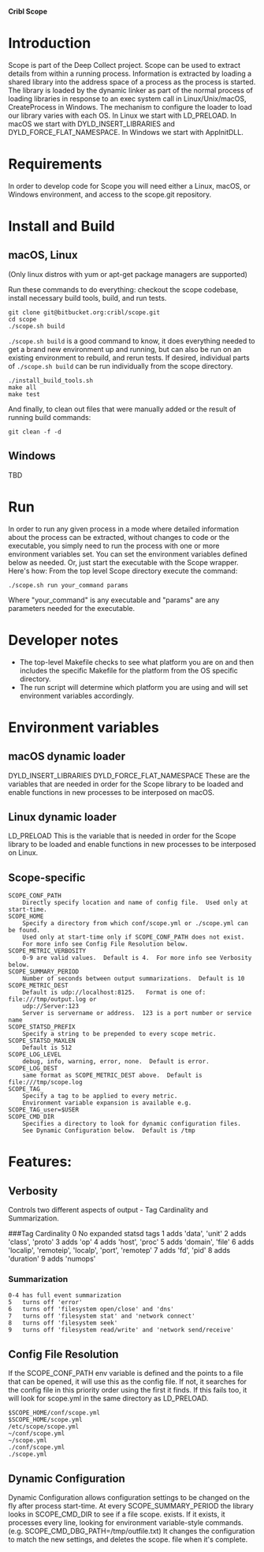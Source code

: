 **Cribl Scope**

# Introduction
Scope is part of the Deep Collect project.  Scope can be used to extract details from within a running process.  Information is extracted by loading a shared library into the address space of a process as the process is started. The library is loaded by the dynamic linker as part of the normal process of loading libraries in response to an exec system call in Linux/Unix/macOS, CreateProcess in Windows.  The mechanism to configure the loader to load our library varies with each OS. In Linux we start with LD_PRELOAD. In macOS we start with DYLD_INSERT_LIBRARIES and DYLD_FORCE_FLAT_NAMESPACE. In Windows we start with AppInitDLL.

# Requirements
In order to develop code for Scope you will need either a Linux, macOS, or Windows environment, and access to the scope.git repository.

# Install and Build
## macOS, Linux
(Only linux distros with yum or apt-get package managers are supported)

Run these commands to do everything: checkout the scope codebase, install necessary build tools, build, and run tests.

    git clone git@bitbucket.org:cribl/scope.git
    cd scope
    ./scope.sh build

`./scope.sh build` is a good command to know, it does everything needed to get a brand new environment up and running, but can also be run on an existing environment to rebuild, and rerun tests.  If desired, individual parts of `./scope.sh build` can be run individually from the scope directory.

    ./install_build_tools.sh
    make all
    make test

And finally, to clean out files that were manually added or the result of running build commands:

    git clean -f -d


## Windows
TBD

# Run
In order to run any given process in a mode where detailed information about the process can be extracted, without changes to code or the executable, you simply need to run the process with one or more environment variables set. You can set the environment variables defined below as needed.  Or, just start the executable with the Scope wrapper. Here's how: From the top level Scope directory execute the command:

    ./scope.sh run your_command params
Where "your_command" is any executable and "params" are any parameters needed for the executable.  
 
# Developer notes
- The top-level Makefile checks to see what platform you are on and then includes the specific Makefile for the platform from the OS specific directory.
- The run script will determine which platform you are using and will set environment variables accordingly. 

# Environment variables 
## macOS dynamic loader
DYLD_INSERT_LIBRARIES
DYLD_FORCE_FLAT_NAMESPACE
These are the variables that are needed in order for the Scope library to be loaded and enable functions in new processes to be interposed on macOS.

## Linux dynamic loader
LD_PRELOAD
This is the variable that is needed in order for the Scope library to be loaded and enable functions in new processes to be interposed on Linux.

## Scope-specific
    SCOPE_CONF_PATH
        Directly specify location and name of config file.  Used only at start-time.
    SCOPE_HOME
        Specify a directory from which conf/scope.yml or ./scope.yml can be found.
        Used only at start-time only if SCOPE_CONF_PATH does not exist.
        For more info see Config File Resolution below.
    SCOPE_METRIC_VERBOSITY
        0-9 are valid values.  Default is 4.  For more info see Verbosity below.
    SCOPE_SUMMARY_PERIOD
        Number of seconds between output summarizations.  Default is 10
    SCOPE_METRIC_DEST
        Default is udp://localhost:8125.   Format is one of: file:///tmp/output.log or
        udp://Server:123
        Server is servername or address.  123 is a port number or service name
    SCOPE_STATSD_PREFIX
        Specify a string to be prepended to every scope metric.
    SCOPE_STATSD_MAXLEN
        Default is 512
    SCOPE_LOG_LEVEL
        debug, info, warning, error, none.  Default is error.
    SCOPE_LOG_DEST
        same format as SCOPE_METRIC_DEST above.  Default is file:///tmp/scope.log
    SCOPE_TAG_
        Specify a tag to be applied to every metric.
        Environment variable expansion is available e.g. SCOPE_TAG_user=$USER
    SCOPE_CMD_DIR
        Specifies a directory to look for dynamic configuration files.
        See Dynamic Configuration below.  Default is /tmp

# Features:

## Verbosity
Controls two different aspects of output - Tag Cardinality and Summarization.

###Tag Cardinality
    0   No expanded statsd tags
    1   adds 'data', 'unit'
    2   adds 'class', 'proto'
    3   adds 'op'
    4   adds 'host', 'proc'
    5   adds 'domain', 'file'
    6   adds 'localip', 'remoteip', 'localp', 'port', 'remotep'
    7   adds 'fd', 'pid'
    8   adds 'duration'
    9   adds 'numops'

### Summarization
    0-4 has full event summarization
    5   turns off 'error'
    6   turns off 'filesystem open/close' and 'dns'
    7   turns off 'filesystem stat' and 'network connect'
    8   turns off 'filesystem seek'
    9   turns off 'filesystem read/write' and 'network send/receive'

## Config File Resolution
If the SCOPE_CONF_PATH env variable is defined and the points to a file that can be opened, it will use this as the config file.  If not, it searches for the config file in this priority order using the first it finds.  If this fails too, it will look for scope.yml in the same directory as LD_PRELOAD.

    $SCOPE_HOME/conf/scope.yml
    $SCOPE_HOME/scope.yml
    /etc/scope/scope.yml
    ~/conf/scope.yml
    ~/scope.yml
    ./conf/scope.yml
    ./scope.yml

## Dynamic Configuration
Dynamic Configuration allows configuration settings to be changed on the fly after process start-time.  At every SCOPE_SUMMARY_PERIOD the library looks in SCOPE_CMD_DIR to see if a file scope.<pid> exists.  If it exists, it processes every line, looking for environment variable-style commands.  (e.g. SCOPE_CMD_DBG_PATH=/tmp/outfile.txt)  It changes the configuration to match the new settings, and deletes the scope.<pid> file when it's complete.


